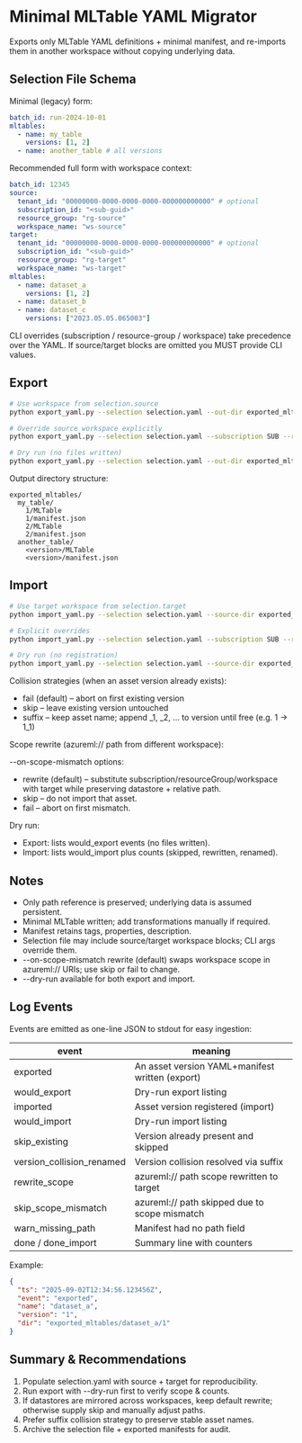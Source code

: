 # Minimal MLTable YAML Migrator

Exports only MLTable YAML definitions + minimal manifest, and re-imports them in another workspace without copying underlying data.

## Selection File Schema

Minimal (legacy) form:

```yaml
batch_id: run-2024-10-01
mltables:
  - name: my_table
    versions: [1, 2]
  - name: another_table # all versions
```

Recommended full form with workspace context:

```yaml
batch_id: 12345
source:
  tenant_id: "00000000-0000-0000-0000-000000000000" # optional
  subscription_id: "<sub-guid>"
  resource_group: "rg-source"
  workspace_name: "ws-source"
target:
  tenant_id: "00000000-0000-0000-0000-000000000000" # optional
  subscription_id: "<sub-guid>"
  resource_group: "rg-target"
  workspace_name: "ws-target"
mltables:
  - name: dataset_a
    versions: [1, 2]
  - name: dataset_b
  - name: dataset_c
    versions: ["2023.05.05.065003"]
```

CLI overrides (subscription / resource-group / workspace) take precedence over the YAML. If source/target blocks are omitted you MUST provide CLI values.

## Export

```bash
# Use workspace from selection.source
python export_yaml.py --selection selection.yaml --out-dir exported_mltables

# Override source workspace explicitly
python export_yaml.py --selection selection.yaml --subscription SUB --resource-group RG --workspace WS --out-dir exported_mltables

# Dry run (no files written)
python export_yaml.py --selection selection.yaml --out-dir exported_mltables --dry-run
```

Output directory structure:

```text
exported_mltables/
  my_table/
    1/MLTable
    1/manifest.json
    2/MLTable
    2/manifest.json
  another_table/
    <version>/MLTable
    <version>/manifest.json
```

## Import

```bash
# Use target workspace from selection.target
python import_yaml.py --selection selection.yaml --source-dir exported_mltables --on-exists fail|skip|suffix

# Explicit overrides
python import_yaml.py --selection selection.yaml --subscription SUB --resource-group RG --workspace WS --source-dir exported_mltables

# Dry run (no registration)
python import_yaml.py --selection selection.yaml --source-dir exported_mltables --dry-run
```

Collision strategies (when an asset version already exists):

- fail (default) – abort on first existing version
- skip – leave existing version untouched
- suffix – keep asset name; append \_1, \_2, ... to version until free (e.g. 1 -> 1_1)

Scope rewrite (azureml:// path from different workspace):

--on-scope-mismatch options:

- rewrite (default) – substitute subscription/resourceGroup/workspace with target while preserving datastore + relative path.
- skip – do not import that asset.
- fail – abort on first mismatch.

Dry run:

- Export: lists would_export events (no files written).
- Import: lists would_import plus counts (skipped, rewritten, renamed).

## Notes

- Only path reference is preserved; underlying data is assumed persistent.
- Minimal MLTable written; add transformations manually if required.
- Manifest retains tags, properties, description.
- Selection file may include source/target workspace blocks; CLI args override them.
- --on-scope-mismatch rewrite (default) swaps workspace scope in azureml:// URIs; use skip or fail to change.
- --dry-run available for both export and import.

## Log Events

Events are emitted as one-line JSON to stdout for easy ingestion:

| event                     | meaning                                         |
| ------------------------- | ----------------------------------------------- |
| exported                  | An asset version YAML+manifest written (export) |
| would_export              | Dry-run export listing                          |
| imported                  | Asset version registered (import)               |
| would_import              | Dry-run import listing                          |
| skip_existing             | Version already present and skipped             |
| version_collision_renamed | Version collision resolved via suffix           |
| rewrite_scope             | azureml:// path scope rewritten to target       |
| skip_scope_mismatch       | azureml:// path skipped due to scope mismatch   |
| warn_missing_path         | Manifest had no path field                      |
| done / done_import        | Summary line with counters                      |

Example:

```json
{
  "ts": "2025-09-02T12:34:56.123456Z",
  "event": "exported",
  "name": "dataset_a",
  "version": "1",
  "dir": "exported_mltables/dataset_a/1"
}
```

## Summary & Recommendations

1. Populate selection.yaml with source + target for reproducibility.
2. Run export with --dry-run first to verify scope & counts.
3. If datastores are mirrored across workspaces, keep default rewrite; otherwise supply skip and manually adjust paths.
4. Prefer suffix collision strategy to preserve stable asset names.
5. Archive the selection file + exported manifests for audit.

